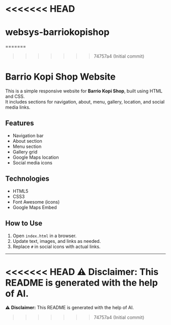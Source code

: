 <<<<<<< HEAD
=======
# websys-barriokopishop
=======
>>>>>>> 74757a4 (Initial commit)
# Barrio Kopi Shop Website

This is a simple responsive website for **Barrio Kopi Shop**, built using HTML and CSS.  
It includes sections for navigation, about, menu, gallery, location, and social media links.

## Features
- Navigation bar  
- About section  
- Menu section  
- Gallery grid  
- Google Maps location  
- Social media icons  

## Technologies
- HTML5  
- CSS3  
- Font Awesome (icons)  
- Google Maps Embed  

## How to Use
1. Open `index.html` in a browser.  
2. Update text, images, and links as needed.  
3. Replace `#` in social icons with actual links.  

---

<<<<<<< HEAD
⚠️ **Disclaimer:** This README is generated with the help of AI.
=======
⚠️ **Disclaimer:** This README is generated with the help of AI.
>>>>>>> 74757a4 (Initial commit)
